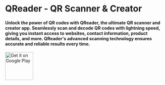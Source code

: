 # QReader - QR Scanner & Creator

#### Unlock the power of QR codes with QReader, the ultimate QR scanner and creator app. Seamlessly scan and decode QR codes with lightning speed, giving you instant access to websites, contact information, product details, and more. QReader's advanced scanning technology ensures accurate and reliable results every time.

<a href="https://play.google.com/store/apps/details?id=com.qr.qrcode.barcode.scanner.reader.qreader.android" target="_blank"><img src="https://play.google.com/intl/en_us/badges/images/generic/en-play-badge.png" alt="Get it on Google Play" height="90"/></a>
